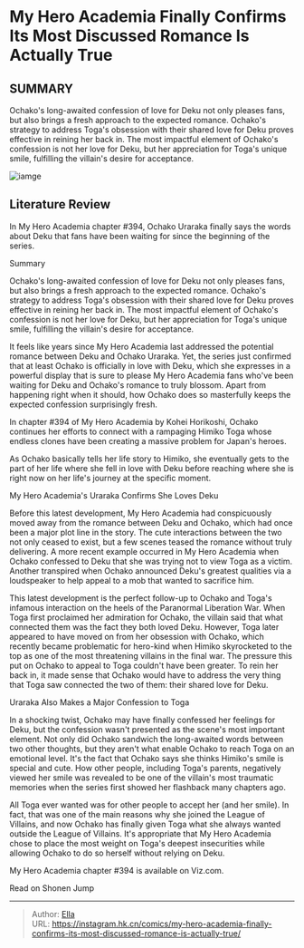 # My Hero Academia Finally Confirms Its Most Discussed Romance Is Actually True


## SUMMARY 



  Ochako&#39;s long-awaited confession of love for Deku not only pleases fans, but also brings a fresh approach to the expected romance.   Ochako&#39;s strategy to address Toga&#39;s obsession with their shared love for Deku proves effective in reining her back in.   The most impactful element of Ochako&#39;s confession is not her love for Deku, but her appreciation for Toga&#39;s unique smile, fulfilling the villain&#39;s desire for acceptance.  

![iamge](https://static1.srcdn.com/wordpress/wp-content/uploads/2022/12/himiko-toga-might-mae-ochako-uraraka-confess-her-feeligns-for-deku-in-my-hero-academia.jpg)

## Literature Review

In My Hero Academia chapter #394, Ochako Uraraka finally says the words about Deku that fans have been waiting for since the beginning of the series.





Summary

  Ochako&#39;s long-awaited confession of love for Deku not only pleases fans, but also brings a fresh approach to the expected romance.   Ochako&#39;s strategy to address Toga&#39;s obsession with their shared love for Deku proves effective in reining her back in.   The most impactful element of Ochako&#39;s confession is not her love for Deku, but her appreciation for Toga&#39;s unique smile, fulfilling the villain&#39;s desire for acceptance.  







It feels like years since My Hero Academia last addressed the potential romance between Deku and Ochako Uraraka. Yet, the series just confirmed that at least Ochako is officially in love with Deku, which she expresses in a powerful display that is sure to please My Hero Academia fans who&#39;ve been waiting for Deku and Ochako&#39;s romance to truly blossom. Apart from happening right when it should, how Ochako does so masterfully keeps the expected confession surprisingly fresh.

In chapter #394 of My Hero Academia by Kohei Horikoshi, Ochako continues her efforts to connect with a rampaging Himiko Toga whose endless clones have been creating a massive problem for Japan&#39;s heroes.

          

As Ochako basically tells her life story to Himiko, she eventually gets to the part of her life where she fell in love with Deku before reaching where she is right now on her life&#39;s journey at the specific moment.





 My Hero Academia&#39;s Uraraka Confirms She Loves Deku 
          

Before this latest development, My Hero Academia had conspicuously moved away from the romance between Deku and Ochako, which had once been a major plot line in the story. The cute interactions between the two not only ceased to exist, but a few scenes teased the romance without truly delivering. A more recent example occurred in My Hero Academia when Ochako confessed to Deku that she was trying not to view Toga as a victim. Another transpired when Ochako announced Deku&#39;s greatest qualities via a loudspeaker to help appeal to a mob that wanted to sacrifice him.

This latest development is the perfect follow-up to Ochako and Toga&#39;s infamous interaction on the heels of the Paranormal Liberation War. When Toga first proclaimed her admiration for Ochako, the villain said that what connected them was the fact they both loved Deku. However, Toga later appeared to have moved on from her obsession with Ochako, which recently became problematic for hero-kind when Himiko skyrocketed to the top as one of the most threatening villains in the final war. The pressure this put on Ochako to appeal to Toga couldn&#39;t have been greater. To rein her back in, it made sense that Ochako would have to address the very thing that Toga saw connected the two of them: their shared love for Deku.






 Uraraka Also Makes a Major Confession to Toga 
          

In a shocking twist, Ochako may have finally confessed her feelings for Deku, but the confession wasn&#39;t presented as the scene&#39;s most important element. Not only did Ochako sandwich the long-awaited words between two other thoughts, but they aren&#39;t what enable Ochako to reach Toga on an emotional level. It&#39;s the fact that Ochako says she thinks Himiko&#39;s smile is special and cute. How other people, including Toga&#39;s parents, negatively viewed her smile was revealed to be one of the villain&#39;s most traumatic memories when the series first showed her flashback many chapters ago.

All Toga ever wanted was for other people to accept her (and her smile). In fact, that was one of the main reasons why she joined the League of Villains, and now Ochako has finally given Toga what she always wanted outside the League of Villains. It&#39;s appropriate that My Hero Academia chose to place the most weight on Toga&#39;s deepest insecurities while allowing Ochako to do so herself without relying on Deku.




My Hero Academia chapter #394 is available on Viz.com.

Read on Shonen Jump



---

> Author: [Ella](https://instagram.hk.cn/)  
> URL: https://instagram.hk.cn/comics/my-hero-academia-finally-confirms-its-most-discussed-romance-is-actually-true/  

